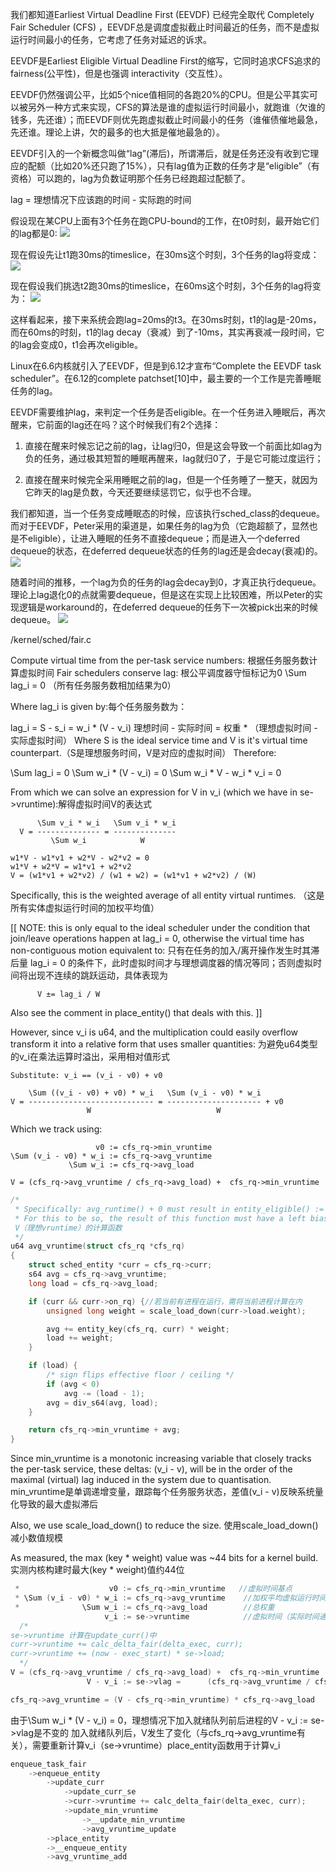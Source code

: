 
我们都知道Earliest Virtual Deadline First (EEVDF) 已经完全取代 Completely Fair Scheduler (CFS) ，EEVDF总是调度虚拟截止时间最近的任务，而不是虚拟运行时间最小的任务，它考虑了任务对延迟的诉求。

EEVDF是Earliest Eligible Virtual Deadline First的缩写，它同时追求CFS追求的fairness(公平性)，但是也强调 interactivity（交互性）。

EEVDF仍然强调公平，比如5个nice值相同的各跑20%的CPU。但是公平其实可以被另外一种方式来实现，CFS的算法是谁的虚拟运行时间最小，就跑谁（欠谁的钱多，先还谁）；而EEVDF则优先跑虚拟截止时间最小的任务（谁催债催地最急，先还谁。理论上讲，欠的最多的也大抵是催地最急的）。

EEVDF引入的一个新概念叫做“lag”(滞后)，所谓滞后，就是任务还没有收到它理应的配额（比如20%还只跑了15%），只有lag值为正数的任务才是“eligible”（有资格）可以跑的，lag为负数证明那个任务已经跑超过配额了。

lag = 理想情况下应该跑的时间 - 实际跑的时间

假设现在某CPU上面有3个任务在跑CPU-bound的工作，在t0时刻，最开始它们的lag都是0:
![](./image/1.JPG)

现在假设先让t1跑30ms的timeslice，在30ms这个时刻，3个任务的lag将变成：
![](./image/2.JPG)


现在假设我们挑选t2跑30ms的timeslice，在60ms这个时刻，3个任务的lag将变为：
![](./image/3.JPG)

这样看起来，接下来系统会跑lag=20ms的t3。在30ms时刻，t1的lag是-20ms，而在60ms的时刻，t1的lag decay（衰减）到了-10ms，其实再衰减一段时间，它的lag会变成0，t1会再次eligible。

Linux在6.6内核就引入了EEVDF，但是到6.12才宣布“Complete the EEVDF task scheduler”。在6.12的complete patchset[10]中，最主要的一个工作是完善睡眠任务的lag。

EEVDF需要维护lag，来判定一个任务是否eligible。在一个任务进入睡眠后，再次醒来，它前面的lag还在吗？这个时候我们有2个选择：

1. 直接在醒来时候忘记之前的lag，让lag归0，但是这会导致一个前面比如lag为负的任务，通过极其短暂的睡眠再醒来，lag就归0了，于是它可能过度运行；

2. 直接在醒来时候完全采用睡眠之前的lag，但是一个任务睡了一整天，就因为它昨天的lag是负数，今天还要继续惩罚它，似乎也不合理。

我们都知道，当一个任务变成睡眠态的时候，应该执行sched_class的dequeue。而对于EEVDF，Peter采用的渠道是，如果任务的lag为负（它跑超额了，显然也是不eligible），让进入睡眠的任务不直接dequeue；而是进入一个deferred dequeue的状态，在deferred dequeue状态的任务的lag还是会decay(衰减)的。
![](./image/4.JPG)


随着时间的推移，一个lag为负的任务的lag会decay到0，才真正执行dequeue。理论上lag退化0的点就需要dequeue，但是这在实现上比较困难，所以Peter的实现逻辑是workaround的，在deferred dequeue的任务下一次被pick出来的时候dequeue。
![](./image/5.JPG)

/kernel/sched/fair.c

Compute virtual time from the per-task service numbers:
根据任务服务数计算虚拟时间
Fair schedulers conserve lag:
根公平调度器守恒标记为0
  \Sum lag_i = 0      （所有任务服务数相加结果为0）

Where lag_i is given by:每个任务服务数为：

  lag_i = S - s_i = w_i * (V - v_i)
         理想时间 - 实际时间 = 权重 * （理想虚拟时间 - 实际虚拟时间） 
Where S is the ideal service time and V is it's virtual time counterpart.（S是理想服务时间，V是对应的虚拟时间）
Therefore:

  \Sum lag_i = 0
  \Sum w_i * (V - v_i) = 0
  \Sum w_i * V - w_i * v_i = 0

From which we can solve an expression for V in v_i (which we have in se->vruntime):解得虚拟时间V的表达式
```
      \Sum v_i * w_i   \Sum v_i * w_i
  V = -------------- = --------------
         \Sum w_i            W

w1*V - w1*v1 + w2*V - w2*v2 = 0
w1*V + w2*V = w1*v1 + w2*v2
V = (w1*v1 + w2*v2) / (w1 + w2) = (w1*v1 + w2*v2) / (W)
```

Specifically, this is the weighted average of all entity virtual runtimes.
（这是所有实体虚拟运行时间的加权平均值）

[[ NOTE: this is only equal to the ideal scheduler under the condition that join/leave operations happen at lag_i = 0, otherwise the virtual time has non-contiguous motion equivalent to:
只有在任务的加入/离开操作发生时其滞后量 lag_i = 0 的条件下，此时虚拟时间才与理想调度器的情况等同；否则虚拟时间将出现不连续的跳跃运动，具体表现为

	      V ±= lag_i / W

Also see the comment in place_entity() that deals with this. ]]

However, since v_i is u64, and the multiplication could easily overflow transform it into a relative form that uses smaller quantities:
为避免u64类型的v_i在乘法运算时溢出，采用相对值形式
```
Substitute: v_i == (v_i - v0) + v0

    \Sum ((v_i - v0) + v0) * w_i   \Sum (v_i - v0) * w_i
V = ---------------------------- = --------------------- + v0
                 W                            W
```

Which we track using:
```
                   v0 := cfs_rq->min_vruntime
\Sum (v_i - v0) * w_i := cfs_rq->avg_vruntime
             \Sum w_i := cfs_rq->avg_load

V = (cfs_rq->avg_vruntime / cfs_rq->avg_load) +  cfs_rq->min_vruntime
```
```c
/*
 * Specifically: avg_runtime() + 0 must result in entity_eligible() := true
 * For this to be so, the result of this function must have a left bias.
 V（理想vruntime）的计算函数
 */
u64 avg_vruntime(struct cfs_rq *cfs_rq)
{
	struct sched_entity *curr = cfs_rq->curr;
	s64 avg = cfs_rq->avg_vruntime;
	long load = cfs_rq->avg_load;

	if (curr && curr->on_rq) {//若当前有进程在运行，需将当前进程计算在内
		unsigned long weight = scale_load_down(curr->load.weight);

		avg += entity_key(cfs_rq, curr) * weight;
		load += weight;
	}

	if (load) {
		/* sign flips effective floor / ceiling */
		if (avg < 0)
			avg -= (load - 1);
		avg = div_s64(avg, load);
	}

	return cfs_rq->min_vruntime + avg;
}

```

Since min_vruntime is a monotonic increasing variable that closely tracks the per-task service, these deltas: (v_i - v), will be in the order of the maximal (virtual) lag induced in the system due to quantisation.
min_vruntime是单调递增变量，跟踪每个任务服务状态，差值(v_i - v)反映系统量化导致的最大虚拟滞后

Also, we use scale_load_down() to reduce the size.
使用scale_load_down()减小数值规模

As measured, the max (key * weight) value was ~44 bits for a kernel build.
实测内核构建时最大(key * weight)值约44位

```c
 *                    v0 := cfs_rq->min_vruntime   //虚拟时间基点
 * \Sum (v_i - v0) * w_i := cfs_rq->avg_vruntime 	//加权平均虚拟运行时间  //带avg字样的都是虚拟时间与权重的乘积（加权虚拟时间）
 *              \Sum w_i := cfs_rq->avg_load		//总权重
					 v_i := se->vruntime			//虚拟时间（实际时间通过w_i权重缩放后所得）
  /*
se->vruntime 计算在update_curr()中
curr->vruntime += calc_delta_fair(delta_exec, curr);
curr->vruntime += (now - exec_start) * se->load;
  */
V = (cfs_rq->avg_vruntime / cfs_rq->avg_load) +  cfs_rq->min_vruntime	//理想运行时间
				 V - v_i := se->vlag = 		(cfs_rq->avg_vruntime / cfs_rq->avg_load) +  cfs_rq->min_vruntime -	se->vruntime	//理想运行时间与单个任务虚拟运行时间的差值

cfs_rq->avg_vruntime = (V - cfs_rq->min_vruntime) * cfs_rq->avg_load

```

由于\Sum w_i * (V - v_i) = 0，理想情况下加入就绪队列前后进程的V - v_i := se->vlag是不变的
加入就绪队列后，V发生了变化（与cfs_rq->avg_vruntime有关），需要重新计算v_i（se->vruntime）place_entity函数用于计算v_i

```c
enqueue_task_fair
	->enqueue_entity
		->update_curr
			->update_curr_se
			->curr->vruntime += calc_delta_fair(delta_exec, curr);
			->update_min_vruntime
				->__update_min_vruntime
				->avg_vruntime_update
		->place_entity
		->__enqueue_entity
		->avg_vruntime_add
```